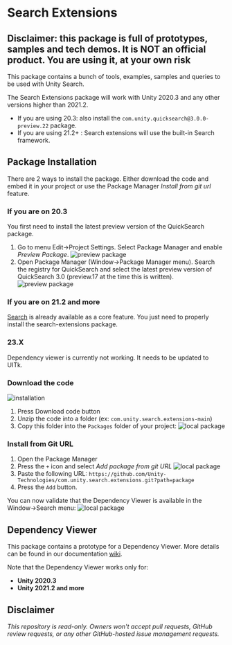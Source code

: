 # Search Extensions

## Disclaimer: this package is full of prototypes, samples and tech demos. It is NOT an official product. You are using it, at your own risk

This package contains a bunch of tools, examples, samples and queries to be used with Unity Search.

The Search Extensions package will work with Unity 2020.3 and any other versions higher than 2021.2.
- If you are using 20.3: also install the `com.unity.quicksearch@3.0.0-preview.22` package.
- If you are using 21.2+ : Search extensions will use the built-in Search framework.

## Package Installation

There are 2 ways to install the package. Either download the code and embed it in your project or use the Package Manager *Install from git url* feature.

### If you are on 20.3

You first need to install the latest preview version of the QuickSearch package. 

1) Go to menu Edit->Project Settings. Select Package Manager and enable *Preview Package*.
![preview package](package/Documentation~/images/installation_package_manager_enable_preview.png)
2) Open Package Manager (Window->Package Manager menu). Search the registry for QuickSearch and select the latest preview version of QuickSearch 3.0 (preview.17 at the time this is written).
![preview package](package/Documentation~/images/installation_package_manager_download_quicksearch_preview.png)

### If you are on 21.2 and more

[Search](https://docs.unity3d.com/2021.2/Documentation/Manual/search-overview.html) is already available as a core feature. You just need to properly install the search-extensions package.

### 23.X
Dependency viewer is currently not working. It needs to be updated to UITk.

### Download the code

![installation](package/Documentation~/images/installation.png)

1) Press Download code button
2) Unzip the code into a folder (ex: `com.unity.search.extensions-main`)
3) Copy this folder into the `Packages` folder of your project:
![local package](package/Documentation~/images/installation_copy_local_package.png)

### Install from Git URL

1) Open the Package Manager
2) Press the `+` icon and select *Add package from git URL*
![local package](package/Documentation~/images/installation_add_git_url.png)
3) Paste the following URL: `https://github.com/Unity-Technologies/com.unity.search.extensions.git?path=package`
4) Press the `Add` button.

You can now validate that the Dependency Viewer is available in the Window->Search menu:
![local package](package/Documentation~/images/search_menu_dependency_viewer.png)

## Dependency Viewer

This package contains a prototype for a Dependency Viewer. More details can be found in our documentation [wiki](https://github.com/Unity-Technologies/com.unity.search.extensions/wiki/dependency-viewer).

Note that the Dependency Viewer works only for:

- **Unity 2020.3**
- **Unity 2021.2 and more**

## Disclaimer

*This repository is read-only. Owners won't accept pull requests, GitHub review requests, or any other GitHub-hosted issue management requests.*
